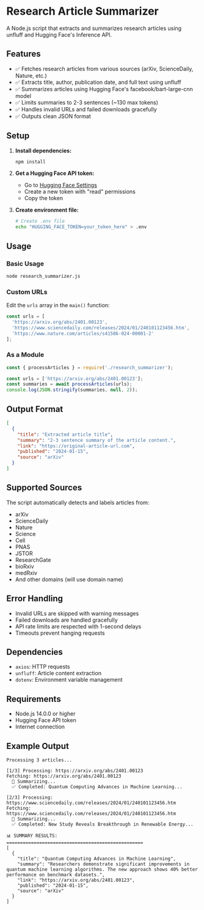 # Research Article Summarizer

A Node.js script that extracts and summarizes research articles using unfluff and Hugging Face's Inference API.

## Features

- ✅ Fetches research articles from various sources (arXiv, ScienceDaily, Nature, etc.)
- ✅ Extracts title, author, publication date, and full text using unfluff
- ✅ Summarizes articles using Hugging Face's facebook/bart-large-cnn model
- ✅ Limits summaries to 2-3 sentences (~130 max tokens)
- ✅ Handles invalid URLs and failed downloads gracefully
- ✅ Outputs clean JSON format

## Setup

1. **Install dependencies:**
   ```bash
   npm install
   ```

2. **Get a Hugging Face API token:**
   - Go to [Hugging Face Settings](https://huggingface.co/settings/tokens)
   - Create a new token with "read" permissions
   - Copy the token

3. **Create environment file:**
   ```bash
   # Create .env file
   echo "HUGGING_FACE_TOKEN=your_token_here" > .env
   ```

## Usage

### Basic Usage

```bash
node research_summarizer.js
```

### Custom URLs

Edit the `urls` array in the `main()` function:

```javascript
const urls = [
  'https://arxiv.org/abs/2401.00123',
  'https://www.sciencedaily.com/releases/2024/01/240101123456.htm',
  'https://www.nature.com/articles/s41586-024-00001-2'
];
```

### As a Module

```javascript
const { processArticles } = require('./research_summarizer');

const urls = ['https://arxiv.org/abs/2401.00123'];
const summaries = await processArticles(urls);
console.log(JSON.stringify(summaries, null, 2));
```

## Output Format

```json
[
  {
    "title": "Extracted article title",
    "summary": "2-3 sentence summary of the article content.",
    "link": "https://original-article-url.com",
    "published": "2024-01-15",
    "source": "arXiv"
  }
]
```

## Supported Sources

The script automatically detects and labels articles from:
- arXiv
- ScienceDaily
- Nature
- Science
- Cell
- PNAS
- JSTOR
- ResearchGate
- bioRxiv
- medRxiv
- And other domains (will use domain name)

## Error Handling

- Invalid URLs are skipped with warning messages
- Failed downloads are handled gracefully
- API rate limits are respected with 1-second delays
- Timeouts prevent hanging requests

## Dependencies

- `axios`: HTTP requests
- `unfluff`: Article content extraction
- `dotenv`: Environment variable management

## Requirements

- Node.js 14.0.0 or higher
- Hugging Face API token
- Internet connection

## Example Output

```
Processing 3 articles...

[1/3] Processing: https://arxiv.org/abs/2401.00123
Fetching: https://arxiv.org/abs/2401.00123
  📝 Summarizing...
  ✅ Completed: Quantum Computing Advances in Machine Learning...

[2/3] Processing: https://www.sciencedaily.com/releases/2024/01/240101123456.htm
Fetching: https://www.sciencedaily.com/releases/2024/01/240101123456.htm
  📝 Summarizing...
  ✅ Completed: New Study Reveals Breakthrough in Renewable Energy...

📊 SUMMARY RESULTS:
==================================================
[
  {
    "title": "Quantum Computing Advances in Machine Learning",
    "summary": "Researchers demonstrate significant improvements in quantum machine learning algorithms. The new approach shows 40% better performance on benchmark datasets.",
    "link": "https://arxiv.org/abs/2401.00123",
    "published": "2024-01-15",
    "source": "arXiv"
  }
]
```
